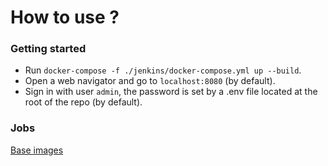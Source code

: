 # How to use ?

### Getting started

* Run `docker-compose -f ./jenkins/docker-compose.yml up --build`.
* Open a web navigator and go to `localhost:8080` (by default).
* Sign in with user `admin`, the password is set by a .env file located at the root of the repo (by default).

### Jobs

[Base images](Build_base_images.md)